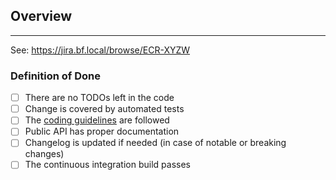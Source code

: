 ## Overview
<!-- Please describe your changes here and list any open questions you might have. -->

---
<!-- This is for Exonum Team members only. -->
See: https://jira.bf.local/browse/ECR-XYZW

### Definition of Done

- [ ] There are no TODOs left in the code
- [ ] Change is covered by automated tests
- [ ] The [coding guidelines](https://github.com/exonum/exonum/blob/master/CONTRIBUTING.md#conventions) are followed
- [ ] Public API has proper documentation
- [ ] Changelog is updated if needed (in case of notable or breaking changes)
- [ ] The continuous integration build passes

